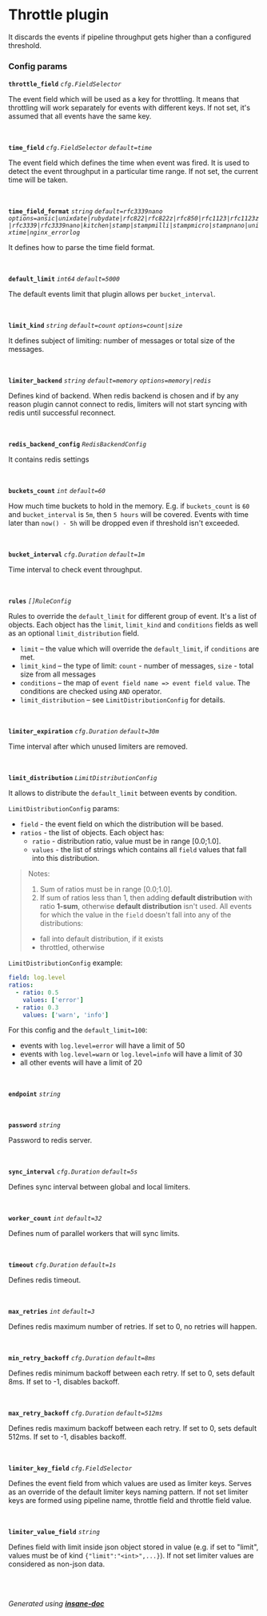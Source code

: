 # Throttle plugin
It discards the events if pipeline throughput gets higher than a configured threshold.

### Config params
**`throttle_field`** *`cfg.FieldSelector`* 

The event field which will be used as a key for throttling.
It means that throttling will work separately for events with different keys.
If not set, it's assumed that all events have the same key.

<br>

**`time_field`** *`cfg.FieldSelector`* *`default=time`* 

The event field which defines the time when event was fired.
It is used to detect the event throughput in a particular time range.
If not set, the current time will be taken.

<br>

**`time_field_format`** *`string`* *`default=rfc3339nano`* *`options=ansic|unixdate|rubydate|rfc822|rfc822z|rfc850|rfc1123|rfc1123z|rfc3339|rfc3339nano|kitchen|stamp|stampmilli|stampmicro|stampnano|unixtime|nginx_errorlog`* 

It defines how to parse the time field format.

<br>

**`default_limit`** *`int64`* *`default=5000`* 

The default events limit that plugin allows per `bucket_interval`.

<br>

**`limit_kind`** *`string`* *`default=count`* *`options=count|size`* 

It defines subject of limiting: number of messages or total size of the messages.

<br>

**`limiter_backend`** *`string`* *`default=memory`* *`options=memory|redis`* 

Defines kind of backend. When redis backend is chosen and if by any reason plugin cannot connect to redis,
limiters will not start syncing with redis until successful reconnect.

<br>

**`redis_backend_config`** *`RedisBackendConfig`* 

It contains redis settings

<br>

**`buckets_count`** *`int`* *`default=60`* 

How much time buckets to hold in the memory. E.g. if `buckets_count` is `60` and `bucket_interval` is `5m`,
then `5 hours` will be covered. Events with time later than `now() - 5h` will be dropped even if threshold isn't exceeded.

<br>

**`bucket_interval`** *`cfg.Duration`* *`default=1m`* 

Time interval to check event throughput.

<br>

**`rules`** *`[]RuleConfig`* 

Rules to override the `default_limit` for different group of event. It's a list of objects.
Each object has the `limit`, `limit_kind` and `conditions` fields as well as an optional `limit_distribution` field.
* `limit` – the value which will override the `default_limit`, if `conditions` are met.
* `limit_kind` – the type of limit: `count` - number of messages, `size` - total size from all messages
* `conditions` – the map of `event field name => event field value`. The conditions are checked using `AND` operator.
* `limit_distribution` – see `LimitDistributionConfig` for details.

<br>

**`limiter_expiration`** *`cfg.Duration`* *`default=30m`* 

Time interval after which unused limiters are removed.

<br>

**`limit_distribution`** *`LimitDistributionConfig`* 

It allows to distribute the `default_limit` between events by condition.

`LimitDistributionConfig` params:
* `field` - the event field on which the distribution will be based.
* `ratios` - the list of objects. Each object has:
	* `ratio` - distribution ratio, value must be in range [0.0;1.0].
	* `values` - the list of strings which contains all `field` values that fall into this distribution.

> Notes:
> 1. Sum of ratios must be in range [0.0;1.0].
> 2. If sum of ratios less than 1, then adding **default distribution** with ratio **1-sum**,
> otherwise **default distribution** isn't used.
> All events for which the value in the `field` doesn't fall into any of the distributions:
>   * fall into default distribution, if it exists
>   * throttled, otherwise

`LimitDistributionConfig` example:
```yaml
field: log.level
ratios:
  - ratio: 0.5
    values: ['error']
  - ratio: 0.3
    values: ['warn', 'info']
```
For this config and the `default_limit=100`:
* events with `log.level=error` will have a limit of 50
* events with `log.level=warn` or `log.level=info` will have a limit of 30
* all other events will have a limit of 20

<br>

**`endpoint`** *`string`* 


<br>

**`password`** *`string`* 

Password to redis server.

<br>

**`sync_interval`** *`cfg.Duration`* *`default=5s`* 

Defines sync interval between global and local limiters.

<br>

**`worker_count`** *`int`* *`default=32`* 

Defines num of parallel workers that will sync limits.

<br>

**`timeout`** *`cfg.Duration`* *`default=1s`* 

Defines redis timeout.

<br>

**`max_retries`** *`int`* *`default=3`* 

Defines redis maximum number of retries. If set to 0, no retries will happen.

<br>

**`min_retry_backoff`** *`cfg.Duration`* *`default=8ms`* 

Defines redis minimum backoff between each retry. If set to 0, sets default 8ms. If set to -1, disables backoff.

<br>

**`max_retry_backoff`** *`cfg.Duration`* *`default=512ms`* 

Defines redis maximum backoff between each retry. If set to 0, sets default 512ms. If set to -1, disables backoff.

<br>

**`limiter_key_field`** *`cfg.FieldSelector`* 

Defines the event field from which values are used as limiter keys. Serves as an override of the default limiter keys naming pattern.
If not set limiter keys are formed using pipeline name, throttle field and throttle field value.

<br>

**`limiter_value_field`** *`string`* 

Defines field with limit inside json object stored in value
(e.g. if set to "limit", values must be of kind `{"limit":"<int>",...}`).
If not set limiter values are considered as non-json data.

<br>


<br>*Generated using [__insane-doc__](https://github.com/vitkovskii/insane-doc)*